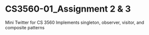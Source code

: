 # CS3560-01_Assignment 2 & 3  
Mini Twitter for CS 3560
Implements singleton, observer, visitor, and composite patterns
